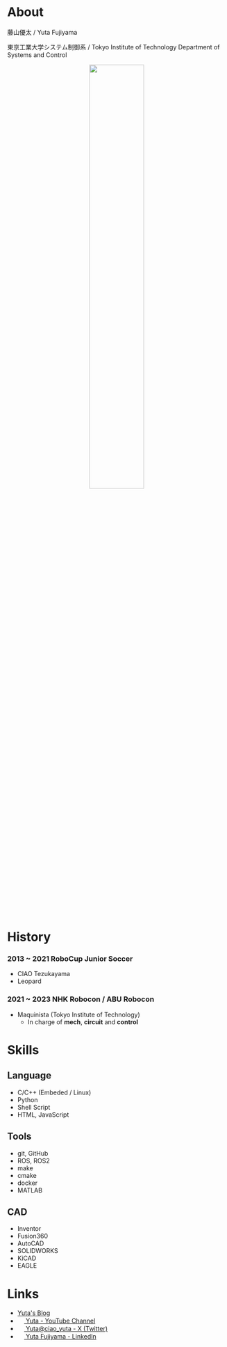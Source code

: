 # About

藤山優太 / Yuta Fujiyama

東京工業大学システム制御系 / Tokyo Institute of Technology Department of Systems and Control

<div align="center"><img src="https://github.com/yutatech/yutatech/assets/61183418/a6fac784-3029-4e78-b176-b456ba717a10" width="50%"/></div>

# History
### 2013 ~ 2021 RoboCup Junior Soccer
- CIAO Tezukayama
- Leopard

### 2021 ~ 2023 NHK Robocon / ABU Robocon
- Maquinista (Tokyo Institute of Technology)
  - In charge of **mech**, **circuit** and **control**

# Skills
## Language
- C/C++ (Embeded / Linux)
- Python
- Shell Script
- HTML, JavaScript

## Tools
- git, GitHub
- ROS, ROS2
- make
- cmake
- docker
- MATLAB

## CAD
- Inventor
- Fusion360
- AutoCAD
- SOLIDWORKS
- KiCAD
- EAGLE

# Links
- [Yuta's Blog](http://yuta.techblog.jp)
- [<img width="15px" src="https://upload.wikimedia.org/wikipedia/commons/thumb/0/09/YouTube_full-color_icon_%282017%29.svg/318px-YouTube_full-color_icon_%282017%29.svg.png"> Yuta - YouTube Channel](https://www.youtube.com/@yuta9428)
- [<img width="15px" src="https://upload.wikimedia.org/wikipedia/commons/thumb/c/ce/X_logo_2023.svg/2560px-X_logo_2023.svg.png"> Yuta@ciao_yuta - X (Twitter)](https://twitter.com/ciao_yuta)
- [<img width="15px" src="https://static.licdn.com/aero-v1/sc/h/2if24wp7oqlodqdlgei1n1520"> Yuta Fujiyama - LinkedIn](https://www.linkedin.com/in/yuta-fujiyama-34a113268/)
